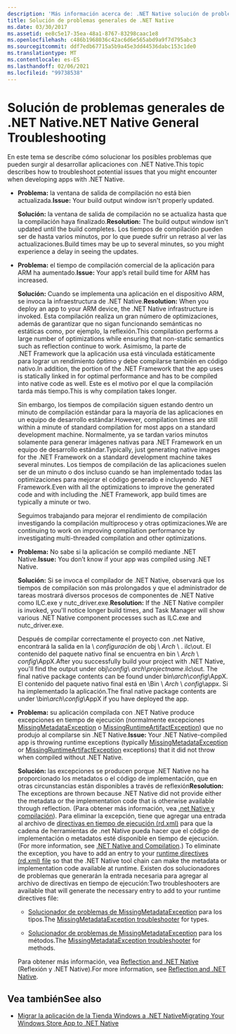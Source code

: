 ```yaml
---
description: 'Más información acerca de: .NET Native solución de problemas generales'
title: Solución de problemas generales de .NET Native
ms.date: 03/30/2017
ms.assetid: ee8c5e17-35ea-48a1-8767-83298caac1e8
ms.openlocfilehash: c486b1968036c42ac6d6e565abd9a9f7d795abc3
ms.sourcegitcommit: ddf7edb67715a5b9a45e3dd44536dabc153c1de0
ms.translationtype: MT
ms.contentlocale: es-ES
ms.lasthandoff: 02/06/2021
ms.locfileid: "99738538"
---
```

# <a name="net-native-general-troubleshooting"></a><span data-ttu-id="a7897-103">Solución de problemas generales de .NET Native</span><span class="sxs-lookup"><span data-stu-id="a7897-103">.NET Native General Troubleshooting</span></span>

<span data-ttu-id="a7897-104">En este tema se describe cómo solucionar los posibles problemas que pueden surgir al desarrollar aplicaciones con .NET Native.</span><span class="sxs-lookup"><span data-stu-id="a7897-104">This topic describes how to troubleshoot potential issues that you might encounter when developing apps with .NET Native.</span></span>

- <span data-ttu-id="a7897-105">**Problema:** la ventana de salida de compilación no está bien actualizada.</span><span class="sxs-lookup"><span data-stu-id="a7897-105">**Issue:** Your build output window isn't properly updated.</span></span>

  <span data-ttu-id="a7897-106">**Solución:** la ventana de salida de compilación no se actualiza hasta que la compilación haya finalizado.</span><span class="sxs-lookup"><span data-stu-id="a7897-106">**Resolution:** The build output window isn't updated until the build completes.</span></span> <span data-ttu-id="a7897-107">Los tiempos de compilación pueden ser de hasta varios minutos, por lo que puede sufrir un retraso al ver las actualizaciones.</span><span class="sxs-lookup"><span data-stu-id="a7897-107">Build times may be up to several minutes, so you might experience a delay in seeing the updates.</span></span>

- <span data-ttu-id="a7897-108">**Problema:** el tiempo de compilación comercial de la aplicación para ARM ha aumentado.</span><span class="sxs-lookup"><span data-stu-id="a7897-108">**Issue:** Your app’s retail build time for ARM has increased.</span></span>

  <span data-ttu-id="a7897-109">**Solución:** Cuando se implementa una aplicación en el dispositivo ARM, se invoca la infraestructura de .NET Native.</span><span class="sxs-lookup"><span data-stu-id="a7897-109">**Resolution:** When you deploy an app to your ARM device, the .NET Native infrastructure is invoked.</span></span> <span data-ttu-id="a7897-110">Esta compilación realiza un gran número de optimizaciones, además de garantizar que no sigan funcionando semánticas no estáticas como, por ejemplo, la reflexión.</span><span class="sxs-lookup"><span data-stu-id="a7897-110">This compilation performs a large number of optimizations while ensuring that non-static semantics such as reflection continue to work.</span></span> <span data-ttu-id="a7897-111">Asimismo, la parte de .NET Framework que la aplicación usa está vinculada estáticamente para lograr un rendimiento óptimo y debe compilarse también en código nativo.</span><span class="sxs-lookup"><span data-stu-id="a7897-111">In addition, the portion of the .NET Framework that the app uses is statically linked in for optimal performance and has to be compiled into native code as well.</span></span> <span data-ttu-id="a7897-112">Este es el motivo por el que la compilación tarda más tiempo.</span><span class="sxs-lookup"><span data-stu-id="a7897-112">This is why compilation takes longer.</span></span>

  <span data-ttu-id="a7897-113">Sin embargo, los tiempos de compilación siguen estando dentro un minuto de compilación estándar para la mayoría de las aplicaciones en un equipo de desarrollo estándar.</span><span class="sxs-lookup"><span data-stu-id="a7897-113">However, compilation times are still within a minute of standard compilation for most apps on a standard development machine.</span></span>  <span data-ttu-id="a7897-114">Normalmente, ya se tardan varios minutos solamente para generar imágenes nativas para .NET Framework en un equipo de desarrollo estándar.</span><span class="sxs-lookup"><span data-stu-id="a7897-114">Typically, just generating native images for the .NET Framework on a standard development machine takes several minutes.</span></span>  <span data-ttu-id="a7897-115">Los tiempos de compilación de las aplicaciones suelen ser de un minuto o dos incluso cuando se han implementado todas las optimizaciones para mejorar el código generado e incluyendo .NET Framework.</span><span class="sxs-lookup"><span data-stu-id="a7897-115">Even with all the optimizations to improve the generated code and with including the .NET Framework, app build times are typically a minute or two.</span></span>

  <span data-ttu-id="a7897-116">Seguimos trabajando para mejorar el rendimiento de compilación investigando la compilación multiproceso y otras optimizaciones.</span><span class="sxs-lookup"><span data-stu-id="a7897-116">We are continuing to work on improving compilation performance by investigating multi-threaded compilation and other optimizations.</span></span>

- <span data-ttu-id="a7897-117">**Problema:** No sabe si la aplicación se compiló mediante .NET Native.</span><span class="sxs-lookup"><span data-stu-id="a7897-117">**Issue:** You don’t know if your app was compiled using .NET Native.</span></span>

  <span data-ttu-id="a7897-118">**Solución:** Si se invoca el compilador de .NET Native, observará que los tiempos de compilación son más prolongados y que el administrador de tareas mostrará diversos procesos de componentes de .NET Native como ILC.exe y nutc_driver.exe.</span><span class="sxs-lookup"><span data-stu-id="a7897-118">**Resolution:** If the .NET Native compiler is invoked, you'll notice longer build times, and Task Manager will show various .NET Native component processes such as ILC.exe and nutc_driver.exe.</span></span>

  <span data-ttu-id="a7897-119">Después de compilar correctamente el proyecto con .net Native, encontrará la salida en la \\ *configuración* de obj \  *Arch* \\ . ilc\out.  El contenido del paquete nativo final se encuentra en bin \\ *Arch* \\ *config*\AppX.</span><span class="sxs-lookup"><span data-stu-id="a7897-119">After you successfully build your project with .NET Native, you'll find the output under obj\\*config*\ *arch*\\*projectname*.ilc\out.  The final native package contents can be found under bin\\*arch*\\*config*\AppX.</span></span> <span data-ttu-id="a7897-120">El contenido del paquete nativo final está en \Bin \\ *Arch* \\ *config*\appx. Si ha implementado la aplicación.</span><span class="sxs-lookup"><span data-stu-id="a7897-120">The final native package contents are under \bin\\*arch*\\*config*\AppX if you have deployed the app.</span></span>

- <span data-ttu-id="a7897-121">**Problema:** su aplicación compilada con .NET Native produce excepciones en tiempo de ejecución (normalmente excepciones [MissingMetadataException](missingmetadataexception-class-net-native.md) o [MissingRuntimeArtifactException](missingruntimeartifactexception-class-net-native.md)) que no produjo al compilarse sin .NET Native.</span><span class="sxs-lookup"><span data-stu-id="a7897-121">**Issue:** Your .NET Native-compiled app is throwing runtime exceptions (typically [MissingMetadataException](missingmetadataexception-class-net-native.md) or [MissingRuntimeArtifactException](missingruntimeartifactexception-class-net-native.md) exceptions) that it did not throw when compiled without .NET Native.</span></span>

  <span data-ttu-id="a7897-122">**Solución:** las excepciones se producen porque .NET Native no ha proporcionado los metadatos o el código de implementación, que en otras circunstancias están disponibles a través de reflexión</span><span class="sxs-lookup"><span data-stu-id="a7897-122">**Resolution:** The exceptions are thrown because .NET Native did not provide either the metadata or the implementation code that is otherwise available through reflection.</span></span> <span data-ttu-id="a7897-123">(Para obtener más información, vea [.net Native y compilación](net-native-and-compilation.md)). Para eliminar la excepción, tiene que agregar una entrada al archivo de [directivas en tiempo de ejecución (rd.xml)](runtime-directives-rd-xml-configuration-file-reference.md) para que la cadena de herramientas de .net Native pueda hacer que el código de implementación o metadatos esté disponible en tiempo de ejecución.</span><span class="sxs-lookup"><span data-stu-id="a7897-123">(For more information, see [.NET Native and Compilation](net-native-and-compilation.md).) To eliminate the exception, you have to add an entry to your [runtime directives (rd.xml) file](runtime-directives-rd-xml-configuration-file-reference.md) so that the .NET Native tool chain can make the metadata or implementation code available at runtime.</span></span> <span data-ttu-id="a7897-124">Existen dos solucionadores de problemas que generarán la entrada necesaria para agregar al archivo de directivas en tiempo de ejecución:</span><span class="sxs-lookup"><span data-stu-id="a7897-124">Two troubleshooters are available that will generate the necessary entry to add to your runtime directives file:</span></span>

  - <span data-ttu-id="a7897-125">[Solucionador de problemas de MissingMetadataException](https://dotnet.github.io/native/troubleshooter/type.html) para los tipos.</span><span class="sxs-lookup"><span data-stu-id="a7897-125">The [MissingMetadataException troubleshooter](https://dotnet.github.io/native/troubleshooter/type.html) for types.</span></span>

  - <span data-ttu-id="a7897-126">[Solucionador de problemas de MissingMetadataException](https://dotnet.github.io/native/troubleshooter/method.html) para los métodos.</span><span class="sxs-lookup"><span data-stu-id="a7897-126">The [MissingMetadataException troubleshooter](https://dotnet.github.io/native/troubleshooter/method.html) for methods.</span></span>

  <span data-ttu-id="a7897-127">Para obtener más información, vea [Reflection and .NET Native](reflection-and-net-native.md) (Reflexión y .NET Native).</span><span class="sxs-lookup"><span data-stu-id="a7897-127">For more information, see [Reflection and .NET Native](reflection-and-net-native.md).</span></span>

## <a name="see-also"></a><span data-ttu-id="a7897-128">Vea también</span><span class="sxs-lookup"><span data-stu-id="a7897-128">See also</span></span>

- [<span data-ttu-id="a7897-129">Migrar la aplicación de la Tienda Windows a .NET Native</span><span class="sxs-lookup"><span data-stu-id="a7897-129">Migrating Your Windows Store App to .NET Native</span></span>](migrating-your-windows-store-app-to-net-native.md)
